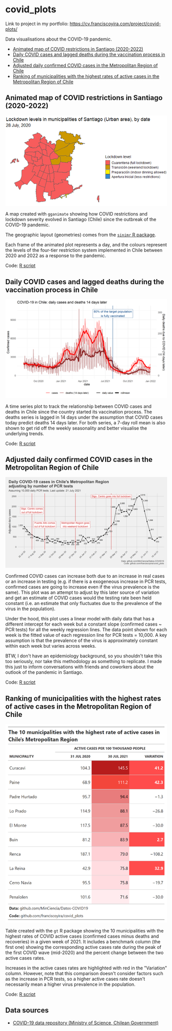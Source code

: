 # covid_plots

Link to project in my portfolio: https://cv.franciscoyira.com/project/covid-plots/

Data visualisations about the COVID-19 pandemic.

-   [Animated map of COVID restrictions in Santiago (2020-2022)](#animated-map-of-covid-restrictions-in-santiago-2020-2022)
-   [Daily COVID cases and lagged deaths during the vaccination process in Chile](#daily-covid-cases-and-lagged-deaths-during-the-vaccination-process-in-chile)
-   [Adjusted daily confirmed COVID cases in the Metropolitan Region of Chile](#adjusted-daily-confirmed-covid-cases-in-the-metropolitan-region-of-chile)
-   [Ranking of municipalities with the highest rates of active cases in the Metropolitan Region of Chile](#ranking-of-municipalities-with-the-highest-rates-of-active-cases-in-the-metropolitan-region-of-chile)

## Animated map of COVID restrictions in Santiago (2020-2022)

![Animated map of COVID lockdown levels in municipalities of Santiago urban area, from 2020 to 2022](lockdown_levels_santiago.gif)

A map created with `gganimate` showing how COVID restrictions and lockdown severity evolved in Santiago (Chile) since the outbreak of the COVID-19 pandemic.

The geographic layout (geometries) comes from the [`sinimr` R package](https://github.com/robsalasco/sinimr).

Each frame of the animated plot represents a day, and the colours represent the levels of the four-tier restriction system implemented in Chile between 2020 and 2022 as a response to the pandemic.

Code: [R script](animated_map_lockdown_levels.R)

## Daily COVID cases and lagged deaths during the vaccination process in Chile

![](outputs/covid_deaths_offset.png)

A time series plot to track the relationship between COVID cases and deaths in Chile since the country started its vaccination process. The deaths series is lagged in 14 days under the assumption that COVID cases today predict deaths 14 days later. For both series, a 7-day roll mean is also shown to get rid off the weekly seasonality and better visualise the underlying trends.

Code: [R script](cases_vs_offset_deaths.R)

## Adjusted daily confirmed COVID cases in the Metropolitan Region of Chile

![](outputs/adjusted_covid_cases.png)

Confirmed COVID cases can increase both due to an increase in real cases or an increase in testing (e.g. if there is a exogeneous increase in PCR tests, confirmed cases are going to increase even if the virus prevalence is the same). This plot was an attempt to adjust by this later source of variation and get an estimate of COVID cases would the testing rate been held constant (i.e. an estimate that only fluctuates due to the prevalence of the virus in the population).

Under the hood, this plot uses a linear model with daily data that has a different intercept for each week but a constant slope (confirmed cases \~ PCR tests) for all the weekly regression lines. The data point shown for each week is the fitted value of each regression line for PCR tests = 10,000. A key assumption is that the prevalence of the virus is approximately constant within each week but varies across weeks.

BTW, I don't have an epidemiology background, so you shouldn't take this too seriously, nor take this methodology as something to replicate. I made this just to inform conversations with friends and coworkers about the outlook of the pandemic in Santiago.

Code: [R script](adjusted_covid_cases.R)

## Ranking of municipalities with the highest rates of active cases in the Metropolitan Region of Chile

![](outputs/gtable_top10_active_cases.png)

Table created with the `gt` R package showing the 10 municipalities with the highest rates of COVID active cases (confirmed cases minus deaths and recoveries) in a given week of 2021. It includes a benchmark column (the first one) showing the corresponding active cases rate during the peak of the first COVID wave (mid-2020) and the percent change between the two active cases rates.

Increases in the active cases rates are highlighted with red in the "Variation" column. However, note that this comparison doesn't consider factors such as the increase in PCR tests, so a higher active cases rate doesn't necessarily mean a higher virus prevalence in the population.

Code: [R script](top10_rm_casos_activos.R)

## Data sources

-   [COVID-19 data repository (Ministry of Science, Chilean Government)](https://github.com/MinCiencia/Datos-COVID19/)
